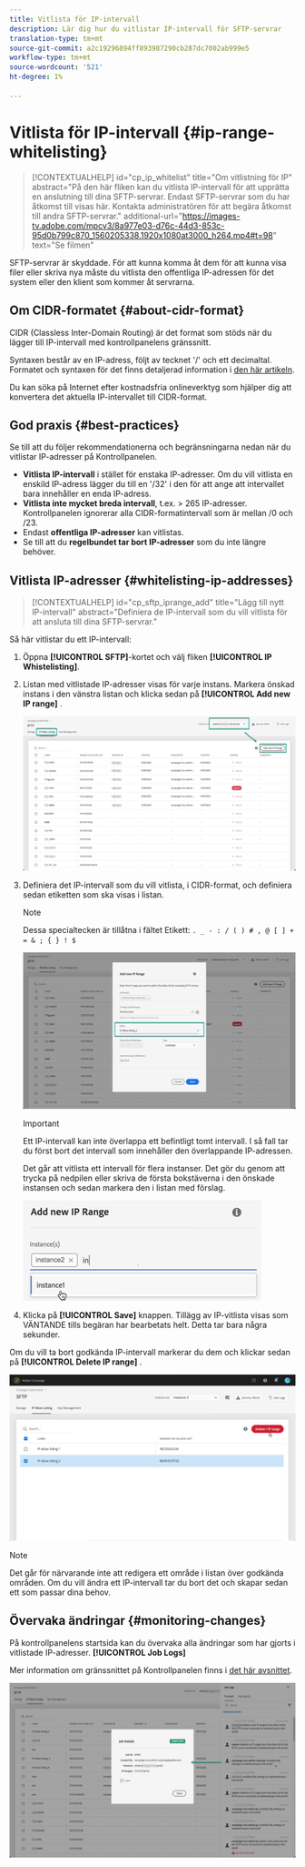```yaml
---
title: Vitlista för IP-intervall
description: Lär dig hur du vitlistar IP-intervall för SFTP-servrar
translation-type: tm+mt
source-git-commit: a2c19296894ff893987290cb287dc7002ab999e5
workflow-type: tm+mt
source-wordcount: '521'
ht-degree: 1%

---
```



# Vitlista för IP-intervall {#ip-range-whitelisting}

>[!CONTEXTUALHELP]
>id="cp_ip_whitelist"
>title="Om vitlistning för IP"
>abstract="På den här fliken kan du vitlista IP-intervall för att upprätta en anslutning till dina SFTP-servrar. Endast SFTP-servrar som du har åtkomst till visas här. Kontakta administratören för att begära åtkomst till andra SFTP-servrar."
>additional-url="https://images-tv.adobe.com/mpcv3/8a977e03-d76c-44d3-853c-95d0b799c870_1560205338.1920x1080at3000_h264.mp4#t=98" text="Se filmen"

SFTP-servrar är skyddade. För att kunna komma åt dem för att kunna visa filer eller skriva nya måste du vitlista den offentliga IP-adressen för det system eller den klient som kommer åt servrarna.

## Om CIDR-formatet {#about-cidr-format}

CIDR (Classless Inter-Domain Routing) är det format som stöds när du lägger till IP-intervall med kontrollpanelens gränssnitt.

Syntaxen består av en IP-adress, följt av tecknet &#39;/&#39; och ett decimaltal. Formatet och syntaxen för det finns detaljerad information i [den här artikeln](https://whatismyipaddress.com/cidr).

Du kan söka på Internet efter kostnadsfria onlineverktyg som hjälper dig att konvertera det aktuella IP-intervallet till CIDR-format.

## God praxis {#best-practices}

Se till att du följer rekommendationerna och begränsningarna nedan när du vitlistar IP-adresser på Kontrollpanelen.

* **Vitlista IP-intervall** i stället för enstaka IP-adresser. Om du vill vitlista en enskild IP-adress lägger du till en &#39;/32&#39; i den för att ange att intervallet bara innehåller en enda IP-adress.
* **Vitlista inte mycket breda intervall**, t.ex. > 265 IP-adresser. Kontrollpanelen ignorerar alla CIDR-formatintervall som är mellan /0 och /23.
* Endast **offentliga IP-adresser** kan vitlistas.
* Se till att du **regelbundet tar bort IP-adresser** som du inte längre behöver.

## Vitlista IP-adresser {#whitelisting-ip-addresses}

>[!CONTEXTUALHELP]
>id="cp_sftp_iprange_add"
>title="Lägg till nytt IP-intervall"
>abstract="Definiera de IP-intervall som du vill vitlista för att ansluta till dina SFTP-servrar."

Så här vitlistar du ett IP-intervall:

1. Öppna **[!UICONTROL SFTP]**-kortet och välj fliken **[!UICONTROL IP Whistelisting]**.
1. Listan med vitlistade IP-adresser visas för varje instans. Markera önskad instans i den vänstra listan och klicka sedan på **[!UICONTROL Add new IP range]** .

   ![](assets/control_panel_add_range.png)

1. Definiera det IP-intervall som du vill vitlista, i CIDR-format, och definiera sedan etiketten som ska visas i listan.

   >[!NOTE]
   >
   >Dessa specialtecken är tillåtna i fältet Etikett:
   > `. _ - : / ( ) # , @ [ ] + = & ; { } ! $`

   ![](assets/control_panel_add_range2.png)

   >[!IMPORTANT]
   >
   >Ett IP-intervall kan inte överlappa ett befintligt tomt intervall. I så fall tar du först bort det intervall som innehåller den överlappande IP-adressen.
   >
   >Det går att vitlista ett intervall för flera instanser. Det gör du genom att trycka på nedpilen eller skriva de första bokstäverna i den önskade instansen och sedan markera den i listan med förslag.

   ![](assets/control_panel_add_range3.png)

1. Klicka på **[!UICONTROL Save]** knappen. Tillägg av IP-vitlista visas som VÄNTANDE tills begäran har bearbetats helt. Detta tar bara några sekunder.

Om du vill ta bort godkända IP-intervall markerar du dem och klickar sedan på **[!UICONTROL Delete IP range]** .

![](assets/control_panel_delete_range2.png)

>[!NOTE]
>
>Det går för närvarande inte att redigera ett område i listan över godkända områden. Om du vill ändra ett IP-intervall tar du bort det och skapar sedan ett som passar dina behov.

## Övervaka ändringar {#monitoring-changes}

På kontrollpanelens startsida kan du övervaka alla ändringar som har gjorts i vitlistade IP-adresser. **[!UICONTROL Job Logs]**

Mer information om gränssnittet på Kontrollpanelen finns i [det här avsnittet](../../discover/using/discovering-the-interface.md).

![](assets/control_panel_ip_log.png)
